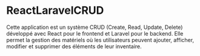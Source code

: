 # ReactLaravelCRUD
Cette application est un système CRUD (Create, Read, Update, Delete) développé avec React pour le frontend et Laravel pour le backend. Elle permet la gestion des matériels où les utilisateurs peuvent ajouter, afficher, modifier et supprimer des éléments de leur inventaire.
